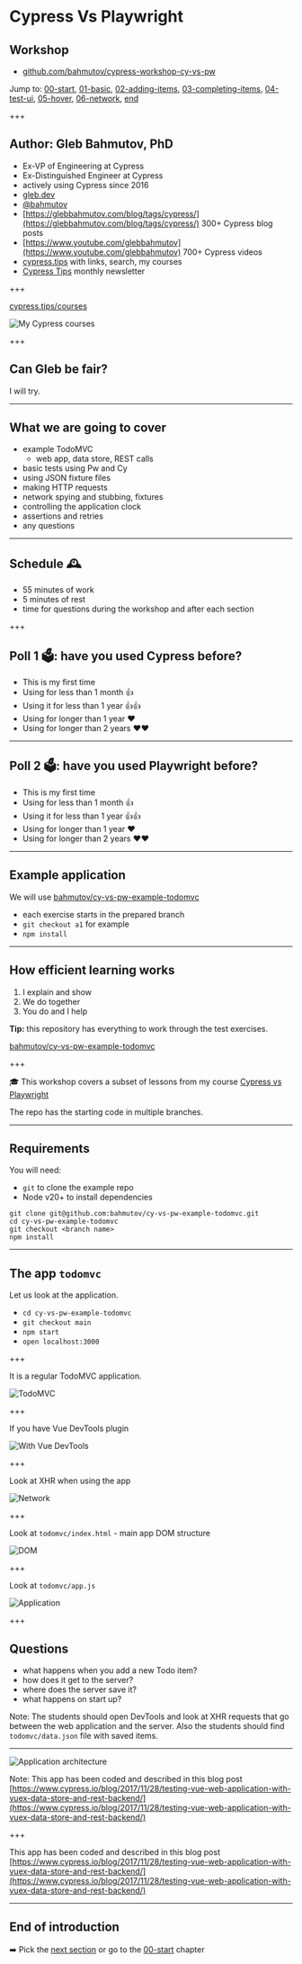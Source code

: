 # Cypress Vs Playwright

## Workshop

- [github.com/bahmutov/cypress-workshop-cy-vs-pw](https://github.com/bahmutov/cypress-workshop-cy-vs-pw)

Jump to: [00-start](?p=00-start), [01-basic](?p=01-basic), [02-adding-items](?p=02-adding-items), [03-completing-items](?p=03-completing-items), [04-test-ui](?p=04-test-ui), [05-hover](?p=05-hover), [06-network](?p=06-network), [end](?p=end)

+++

## Author: Gleb Bahmutov, PhD

- Ex-VP of Engineering at Cypress
- Ex-Distinguished Engineer at Cypress
- actively using Cypress since 2016
- [gleb.dev](https://gleb.dev)
- [@bahmutov](https://twitter.com/bahmutov)
- [https://glebbahmutov.com/blog/tags/cypress/](https://glebbahmutov.com/blog/tags/cypress/) 300+ Cypress blog posts
- [https://www.youtube.com/glebbahmutov](https://www.youtube.com/glebbahmutov) 700+ Cypress videos
- [cypress.tips](https://cypress.tips) with links, search, my courses
- [Cypress Tips](https://cypresstips.substack.com/) monthly newsletter

+++

[cypress.tips/courses](https://cypress.tips/courses)

![My Cypress courses](./img/courses.png)

+++

## Can Gleb be fair?

I will try.

---

## What we are going to cover

- example TodoMVC
  - web app, data store, REST calls
- basic tests using Pw and Cy
- using JSON fixture files
- making HTTP requests
- network spying and stubbing, fixtures
- controlling the application clock
- assertions and retries
- any questions

---

## Schedule 🕰

- 55 minutes of work
- 5 minutes of rest
- time for questions during the workshop and after each section

+++

## Poll 1 🗳️: have you used Cypress before?

- This is my first time
- Using for less than 1 month 👍<!-- .element: class="fragment" -->
- Using it for less than 1 year 👍👍<!-- .element: class="fragment" -->
- Using for longer than 1 year ❤️<!-- .element: class="fragment" -->
- Using for longer than 2 years ❤️❤️<!-- .element: class="fragment" -->

---

## Poll 2 🗳️: have you used Playwright before?

- This is my first time
- Using for less than 1 month 👍<!-- .element: class="fragment" -->
- Using it for less than 1 year 👍👍<!-- .element: class="fragment" -->
- Using for longer than 1 year ❤️<!-- .element: class="fragment" -->
- Using for longer than 2 years ❤️❤️<!-- .element: class="fragment" -->

---

## Example application

We will use [bahmutov/cy-vs-pw-example-todomvc](https://github.com/bahmutov/cy-vs-pw-example-todomvc)

- each exercise starts in the prepared branch
- `git checkout a1` for example
- `npm install`

---

## How efficient learning works

1. I explain and show
2. We do together
3. You do and I help

**Tip:** this repository has everything to work through the test exercises.

[bahmutov/cy-vs-pw-example-todomvc](https://github.com/bahmutov/cy-vs-pw-example-todomvc)

+++

🎓 This workshop covers a subset of lessons from my course [Cypress vs Playwright](https://cypress.tips/courses/cypress-vs-playwright)

The repo has the starting code in multiple branches.

---

## Requirements

You will need:

- `git` to clone the example repo
- Node v20+ to install dependencies

```text
git clone git@github.com:bahmutov/cy-vs-pw-example-todomvc.git
cd cy-vs-pw-example-todomvc
git checkout <branch name>
npm install
```

---

## The app `todomvc`

Let us look at the application.

- `cd cy-vs-pw-example-todomvc`
- `git checkout main`
- `npm start`
- `open localhost:3000`

+++

It is a regular TodoMVC application.

![TodoMVC](./img/todomvc.png)

+++

If you have Vue DevTools plugin

![With Vue DevTools](./img/vue-devtools.png)

+++

Look at XHR when using the app

![Network](./img/network.png)

+++

Look at `todomvc/index.html` - main app DOM structure

![DOM](./img/DOM.png)

+++

Look at `todomvc/app.js`

![Application](./img/app.png)

+++

## Questions

- what happens when you add a new Todo item? <!-- .element: class="fragment" -->
- how does it get to the server? <!-- .element: class="fragment" -->
- where does the server save it? <!-- .element: class="fragment" -->
- what happens on start up? <!-- .element: class="fragment" -->

Note:
The students should open DevTools and look at XHR requests that go between the web application and the server. Also the students should find `todomvc/data.json` file with saved items.

---

![Application architecture](./img/vue-vuex-rest.png)

Note:
This app has been coded and described in this blog post [https://www.cypress.io/blog/2017/11/28/testing-vue-web-application-with-vuex-data-store-and-rest-backend/](https://www.cypress.io/blog/2017/11/28/testing-vue-web-application-with-vuex-data-store-and-rest-backend/)

+++

This app has been coded and described in this blog post [https://www.cypress.io/blog/2017/11/28/testing-vue-web-application-with-vuex-data-store-and-rest-backend/](https://www.cypress.io/blog/2017/11/28/testing-vue-web-application-with-vuex-data-store-and-rest-backend/)

---

## End of introduction

➡️ Pick the [next section](https://github.com/bahmutov/cypress-workshop-cy-vs-pw#contents) or go to the [00-start](?p=00-start) chapter
